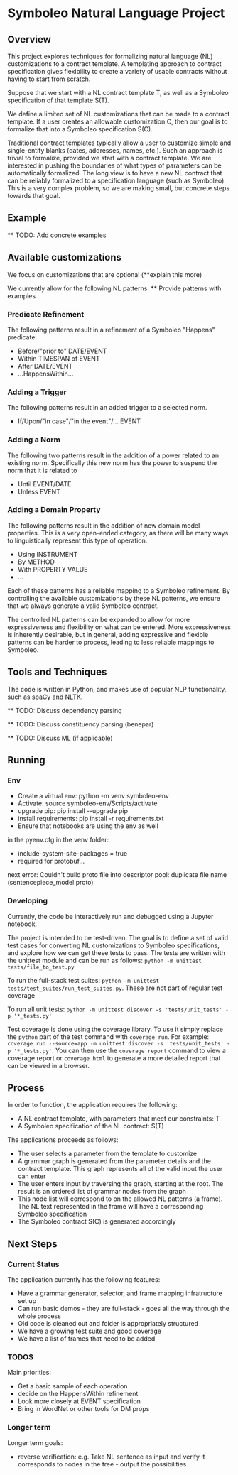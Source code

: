 # Symboleo Natural Language Project

## Overview
This project explores techniques for formalizing natural language (NL) customizations to a contract template. A templating approach to contract specification gives flexibility to create a variety of usable contracts without having to start from scratch.

Suppose that we start with a NL contract template T, as well as a Symboleo specification of that template S(T). 

We define a limited set of NL customizations that can be made to a contract template. If a user creates an allowable customization C, then our goal is to formalize that into a Symboleo specification S(C).

Traditional contract templates typically allow a user to customize simple and single-entity blanks (dates, addresses, names, etc.). Such an approach is trivial to formalize, provided we start with a contract template. We are interested in pushing the boundaries of what types of parameters can be automatically formalized. The long view is to have a new NL contract that can be reliably formalized to a specification language (such as Symboleo). This is a very complex problem, so we are making small, but concrete steps towards that goal.  

## Example

** TODO: Add concrete examples

## Available customizations

We focus on customizations that are optional (**explain this more)

We currently allow for the following NL patterns:
** Provide patterns with examples

### Predicate Refinement
The following patterns result in a refinement of a Symboleo "Happens" predicate:
- Before/"prior to" DATE/EVENT
- Within TIMESPAN of EVENT
- After DATE/EVENT
- ...HappensWithin...

### Adding a Trigger
The following patterns result in an added trigger to a selected norm.
- If/Upon/"in case"/"in the event"/... EVENT

### Adding a Norm
The following two patterns result in the addition of a power related to an existing norm. Specifically this new norm has the power to suspend the norm that it is related to
- Until EVENT/DATE
- Unless EVENT

### Adding a Domain Property
The following patterns result in the addition of new domain model properties. This is a very open-ended category, as there will be many ways to linguistically represent this type of operation. 
- Using INSTRUMENT
- By METHOD
- With PROPERTY VALUE
- ...

Each of these patterns has a reliable mapping to a Symboleo refinement. By controlling the available customizations by these NL patterns, we ensure that we always generate a valid Symboleo contract.

The controlled NL patterns can be expanded to allow for more expressiveness and flexibility on what can be entered. More expressiveness is inherently desirable, but in general, adding expressive and flexible patterns can be harder to process, leading to less reliable mappings to Symboleo.

## Tools and Techniques
The code is written in Python, and makes use of popular NLP functionality, such as [spaCy](https://spacy.io/) and [NLTK](https://www.nltk.org/). 

** TODO: Discuss dependency parsing

** TODO: Discuss constituency parsing (benepar)

** TODO: Discuss ML (if applicable)

## Running

### Env
- Create a virtual env: python -m venv symboleo-env
- Activate: source symboleo-env/Scripts/activate
- upgrade pip: pip install --upgrade pip
- install requirements: pip install -r requirements.txt
- Ensure that notebooks are using the env as well

in the pyenv.cfg in the venv folder:
- include-system-site-packages = true
- required for protobuf...

next error: Couldn't build proto file into descriptor pool: duplicate file name (sentencepiece_model.proto)

### Developing

Currently, the code be interactively run and debugged using a Jupyter notebook.

The project is intended to be test-driven. The goal is to define a set of valid test cases for converting NL customizations to Symboleo specifications, and explore how we can get these tests to pass. 
The tests are written with the unittest module and can be run as follows: `python -m unittest tests/file_to_test.py`

To run the full-stack test suites: `python -m unittest tests/test_suites/run_test_suites.py`. These are not part of regular test coverage

To run all unit tests: `python -m unittest discover -s 'tests/unit_tests' -p '*_tests.py'`

Test coverage is done using the coverage library. To use it simply replace the `python` part of the test command with `coverage run`. For example: `coverage run --source=app -m unittest discover -s 'tests/unit_tests' -p '*_tests.py'`. You can then use the `coverage report` command to view a coverage report or `coverage html` to generate a more detailed report that can be viewed in a browser. 

## Process

In order to function, the application requires the following:
- A NL contract template, with parameters that meet our constraints: T
- A Symboleo specification of the NL contract: S(T)

The applications proceeds as follows:
- The user selects a parameter from the template to customize
- A grammar graph is generated from the parameter details and the contract template. This graph represents all of the valid input the user can enter
- The user enters input by traversing the graph, starting at the root. The result is an ordered list of grammar nodes from the graph
- This node list will correspond to on the allowed NL patterns (a frame). The NL text represented in the frame will have a corresponding Symboleo specification
- The Symboleo contract S(C) is generated accordingly


## Next Steps

### Current Status

The application currently has the following features:
- Have a grammar generator, selector, and frame mapping infratructure set up 
- Can run basic demos - they are full-stack - goes all the way through the whole process
- Old code is cleaned out and folder is appropriately structured
- We have a growing test suite and good coverage
- We have a list of frames that need to be added


### TODOS
Main priorities:
- Get a basic sample of each operation
- decide on the HappensWithin refinement
- Look more closely at EVENT specification
- Bring in WordNet or other tools for DM props

### Longer term
Longer term goals:

- reverse verification: e.g. Take NL sentence as input and verify it corresponds to nodes in the tree - output the possibilities

